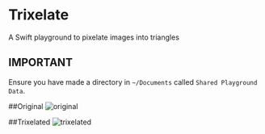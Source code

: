 # Trixelate
A Swift playground to pixelate images into triangles

## IMPORTANT
Ensure you have made a directory in `~/Documents` called `Shared Playground Data`.

##Original
![original](trixelate/IMG_3291.JPG)

##Trixelated
![trixelated](trixelate/16-01-18-12.20.00.jpg)
